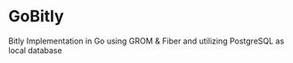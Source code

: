 # GoBitly

Bitly Implementation in Go using GROM & Fiber and utilizing PostgreSQL as local database
